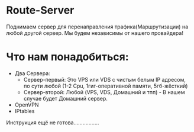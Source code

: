 # Route-Server
Поднимаем сервер для перенаправления трафика(Маршрутизации) на любой другой сервер. Мы будем независимы от нашего провайдера!

# Что нам понадобиться:
   * Два Сервера:
      - Сервер-первый: Это VPS или VDS с чистым белым IP адресом, по сути любой (1-2 Cpu, 1гиг-оперативной памяти, 5гб-жёсткий)
      - Сервер-второй: Любой (VPS, VDS, Домашний и тпп)  - В нашем случае будет Домашний сервер.
   * OpenVPN
   * IPtables

Инструкция ещё не готова.................
 
